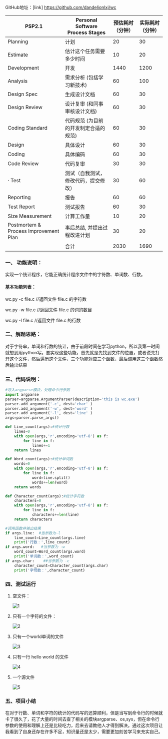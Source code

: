 GitHub地址：[link] https://github.com/dandelionlxj/wc  


| PSP2.1                                | Personal Software Process Stages      | 预估耗时（分钟） | 实际耗时（分钟） |
| ------------------------------------- | ------------------------------------- | ---------------- | ---------------- |
| Planning                              | 计划                                  |  20                |      30            |
| Estimate                              | 估计这个任务需要多少时间              |      10            |     20           |
| Development                           | 开发                                  |  1440                |  1200                |
| Analysis                              | 需求分析 (包括学习新技术)             |  60               |         100         |
| Design Spec                           | 生成设计文档                          |  60                |     30             |
| Design Review                         | 设计复审 (和同事审核设计文档)         |     60             |        30          |
| Coding Standard                       | 代码规范 (为目前的开发制定合适的规范) |      60            |           30       |
| Design                                | 具体设计                              |     60             |           30       |
| Coding                                | 具体编码                              |      60            |             30     |
| Code Review                           | 代码复审                              |   30               |               30   |
| · Test                                | 测试（自我测试，修改代码，提交修改）  |     30             |        60          |
| Reporting                             | 报告                                  |  60                |                60  |
| Test Report                           | 测试报告                              |    60              |         30         |
| Size Measurement                      | 计算工作量                            |      10            |        20          |
| Postmortem & Process Improvement Plan | 事后总结, 并提出过程改进计划          |         30         |        20          |
|                                       | 合计                                  |     2030             |   1690               |

### 一、 功能说明：  
  实现一个统计程序，它能正确统计程序文件中的字符数、单词数、行数。

 #### 基本功能列表：

wc.py -c file.c     //返回文件 file.c 的字符数

wc.py -w file.c    //返回文件 file.c 的词的数目  

wc.py -l file.c      //返回文件 file.c 的行数

### 二、解题思路：  
   对于字符串，单词和行数的统计，由于前段时间在学习python，所以我第一时间就想到用python写。要实现这些功能，首先就是先找到文件的位置，或者说先打开这个文件，然后遍历这个文件，三个功能对应三个函数，最后调用这三个函数然后输出结果   
### 三、代码说明：  
```python  
#导入argparse模块，处理命令行参数
import argparse
parser=argparse.ArgumentParser(description='this is wc.exe')
parser.add_argument('-c', dest='char' )
parser.add_argument('-w', dest='word' )
parser.add_argument('-l', dest='line' )
args=parser.parse_args()
```
```python  
def Line_count(args):#统计行数
	lines=0
	with open(args,'r',encoding='utf-8') as f:
		for line in f:
			lines+=1
	return lines
```

```python
def Word_count(args):#统计单词数
	words=0
	with open(args,'r',encoding='utf-8') as f:
		for line in f:
			word=line.split()
			words+=len(word)
	return words
```

```python
def Character_count(args):#统计字符数
	characters=0
	with open(args,'r',encoding='utf-8') as f:
		for line in f:
			characters+=len(line)
	return characters
```

```python
#调用函数并输出结果
if args.line:  #当参数为-l
	line_count=Line_count(args.line)
	print('行数：',line_count)
if args.word:   #当参数为 -w
	word_count=Word_count(args.word)
	print('单词数：',word_count)
if args.char:    ##当参数为 -c
	character_count=Character_count(args.char)
	print('字母数：',character_count)
```

###   

### 四、测试运行  

1. 空文件：

   ![1](https://github.com/dandelionlxj/wc/blob/master/1.png)

2. 只有一个字符的文件：

   ![2](https://github.com/dandelionlxj/wc/blob/master/2.png)

3. 只有一个world单词的文件

   ![3](https://github.com/dandelionlxj/wc/blob/master/3.png)

4. 只有一行 hello world 的文件

   ![4](https://github.com/dandelionlxj/wc/blob/master/4.png)

5. 一个源文件

   ![5](https://github.com/dandelionlxj/wc/blob/master/5.png)

  

### 五、项目小结

   在对于行数、单词和字符的统计的代码写的还算顺利，但是当写到命令行的时候就卡了很久了，花了大量的时间去查了相关的模块argparse、os,sys，但在命令行参数的使用和理解上还是比较吃力，后来去请教他人才得到解决。通过这次项目让我看到了自身还存在许多不足，知识量还是太少，需要更加刻苦学习来充实自己。
